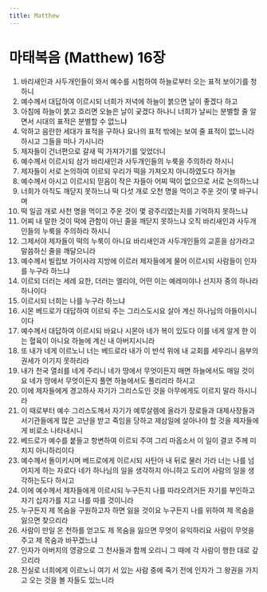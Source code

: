 ```yaml
---
title: Matthew
---
```


# 마태복음 (Matthew) 16장
1. 바리새인과 사두개인들이 와서 예수를 시험하여 하늘로부터 오는 표적 보이기를 청하니
1. 예수께서 대답하여 이르시되 너희가 저녁에 하늘이 붉으면 날이 좋겠다 하고
1. 아침에 하늘이 붉고 흐리면 오늘은 날이 궂겠다 하나니 너희가 날씨는 분별할 줄 알면서 시대의 표적은 분별할 수 없느냐
1. 악하고 음란한 세대가 표적을 구하나 요나의 표적 밖에는 보여 줄 표적이 없느니라 하시고 그들을 떠나 가시니라
1. 제자들이 건너편으로 갈새 떡 가져가기를 잊었더니
1. 예수께서 이르시되 삼가 바리새인과 사두개인들의 누룩을 주의하라 하시니
1. 제자들이 서로 논의하여 이르되 우리가 떡을 가져오지 아니하였도다 하거늘
1. 예수께서 아시고 이르시되 믿음이 작은 자들아 어찌 떡이 없으므로 서로 논의하느냐
1. 너희가 아직도 깨닫지 못하느냐 떡 다섯 개로 오천 명을 먹이고 주운 것이 몇 바구니며
1. 떡 일곱 개로 사천 명을 먹이고 주운 것이 몇 광주리였는지를 기억하지 못하느냐
1. 어찌 내 말한 것이 떡에 관함이 아닌 줄을 깨닫지 못하느냐 오직 바리새인과 사두개인들의 누룩을 주의하라 하시니
1. 그제서야 제자들이 떡의 누룩이 아니요 바리새인과 사두개인들의 교훈을 삼가라고 말씀하신 줄을 깨달으니라
1. 예수께서 빌립보 가이사랴 지방에 이르러 제자들에게 물어 이르시되 사람들이 인자를 누구라 하느냐
1. 이르되 더러는 세례 요한, 더러는 엘리야, 어떤 이는 예레미야나 선지자 중의 하나라 하나이다
1. 이르시되 너희는 나를 누구라 하느냐
1. 시몬 베드로가 대답하여 이르되 주는 그리스도시요 살아 계신 하나님의 아들이시니이다
1. 예수께서 대답하여 이르시되 바요나 시몬아 네가 복이 있도다 이를 네게 알게 한 이는 혈육이 아니요 하늘에 계신 내 아버지시니라
1. 또 내가 네게 이르노니 너는 베드로라 내가 이 반석 위에 내 교회를 세우리니 음부의 권세가 이기지 못하리라
1. 내가 천국 열쇠를 네게 주리니 네가 땅에서 무엇이든지 매면 하늘에서도 매일 것이요 네가 땅에서 무엇이든지 풀면 하늘에서도 풀리리라 하시고
1. 이에 제자들에게 경고하사 자기가 그리스도인 것을 아무에게도 이르지 말라 하시니라
1. 이 때로부터 예수 그리스도께서 자기가 예루살렘에 올라가 장로들과 대제사장들과 서기관들에게 많은 고난을 받고 죽임을 당하고 제삼일에 살아나야 할 것을 제자들에게 비로소 나타내시니
1. 베드로가 예수를 붙들고 항변하여 이르되 주여 그리 마옵소서 이 일이 결코 주께 미치지 아니하리이다
1. 예수께서 돌이키시며 베드로에게 이르시되 사탄아 내 뒤로 물러 가라 너는 나를 넘어지게 하는 자로다 네가 하나님의 일을 생각하지 아니하고 도리어 사람의 일을 생각하는도다 하시고
1. 이에 예수께서 제자들에게 이르시되 누구든지 나를 따라오려거든 자기를 부인하고 자기 십자가를 지고 나를 따를 것이니라
1. 누구든지 제 목숨을 구원하고자 하면 잃을 것이요 누구든지 나를 위하여 제 목숨을 잃으면 찾으리라
1. 사람이 만일 온 천하를 얻고도 제 목숨을 잃으면 무엇이 유익하리요 사람이 무엇을 주고 제 목숨과 바꾸겠느냐
1. 인자가 아버지의 영광으로 그 천사들과 함께 오리니 그 때에 각 사람이 행한 대로 갚으리라
1. 진실로 너희에게 이르노니 여기 서 있는 사람 중에 죽기 전에 인자가 그 왕권을 가지고 오는 것을 볼 자들도 있느니라